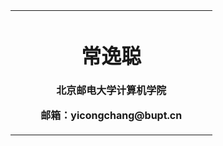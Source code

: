 <table border="0">
  <tr>
    <td width="75%">
      <h1>
        <div align="center">
          常逸聪
        </div>
      </h1>
      <p><b>
        <div align="center">
          北京邮电大学计算机学院
        </div>
      </b></p>
      <p><b>
        <div align="center">
          邮箱：yicongchang@bupt.cn
        </div>
        </b></p>
    </td>
  </tr>
</table>

